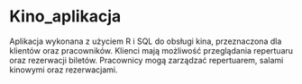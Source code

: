 # Kino_aplikacja
Aplikacja wykonana z użyciem R i SQL do obsługi kina, przeznaczona dla klientów oraz pracowników. Klienci mają możliwość przeglądania repertuaru oraz rezerwacji biletów. Pracownicy mogą zarządzać repertuarem, salami kinowymi oraz rezerwacjami.
